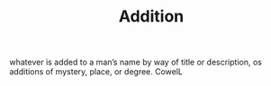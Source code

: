 ---
title: Addition
letter: A
permalink: "/definitions/addition.html"
body: whatever is added to a man’s name by way of title or description, os additions
  of mystery, place, or degree. CowelL
published_at: '2018-07-07'
layout: post
---